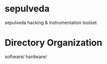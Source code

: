 sepulveda
=========

sepulveda hacking & instrumentation toolset

# Directory Organization 

software/
hardware/



